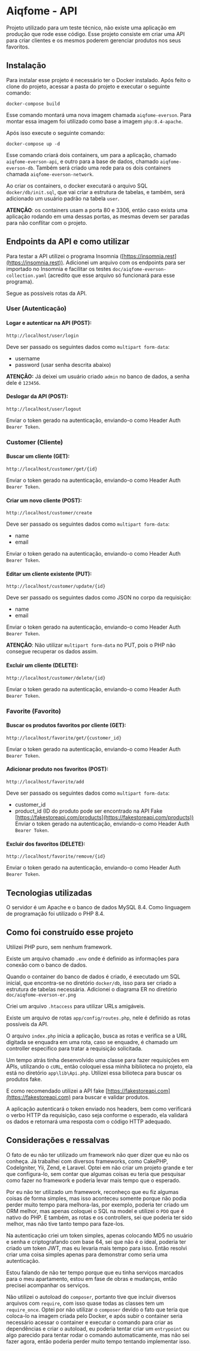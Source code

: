 
# Aiqfome - API

Projeto utilizado para um teste técnico, não existe uma aplicação em produção que rode esse código. Esse projeto consiste em criar uma API para criar clientes e os mesmos poderem gerenciar produtos nos seus favoritos.

## Instalação
Para instalar esse projeto é necessário ter o Docker instalado. Após feito o clone do projeto, acessar a pasta do projeto e executar o seguinte comando:
```
docker-compose build
```
Esse comando montará uma nova imagem chamada `aiqfome-everson`. Para montar essa imagem foi utilizado como base a imagem `php:8.4-apache`.

Após isso execute o seguinte comando:
```
docker-compose up -d
```
Esse comando criará dois containers, um para a aplicação, chamado `aiqfome-everson-api`, e outro para a base de dados, chamado `aiqfome-everson-db`. Também será criado uma rede para os dois containers chamada `aiqfome-everson-network`.

Ao criar os containers, o docker executará o arquivo SQL `docker/db/init.sql`, que vai criar a estrutura de tabelas, e também, será adicionado um usuário padrão na tabela `user`.

**ATENÇÃO**: os containers usam a porta 80 e 3306, então caso exista uma aplicação rodando em uma dessas portas, as mesmas devem ser paradas para não conflitar com o projeto.

## Endpoints da API e como utilizar
Para testar a API utilizei o programa Insomnia ([https://insomnia.rest](https://insomnia.rest)). Adicionei um arquivo com os endpoints para ser importado no Insomnia e facilitar os testes `doc/aiqfome-everson-collection.yaml` (acredito que esse arquivo só funcionará para esse programa).

Segue as possíveis rotas da API.

### User (Autenticação)
#### Logar e autenticar na API (POST):
```
http://localhost/user/login
```
Deve ser passado os seguintes dados como `multipart form-data`:
- username
- password (usar senha descrita abaixo)

**ATENÇÃO:** Já deixei um usuário criado `admin` no banco de dados, a senha dele é `123456`.

#### Deslogar da API (POST):
```
http://localhost/user/logout
```
Enviar o token gerado na autenticação, enviando-o como Header Auth `Bearer Token`.

### Customer (Cliente)
#### Buscar um cliente (GET): 
```
http://localhost/customer/get/{id}
```
Enviar o token gerado na autenticação, enviando-o como Header Auth `Bearer Token`.

#### Criar um novo cliente (POST):
```
http://localhost/customer/create
```
Deve ser passado os seguintes dados como `multipart form-data`:
- name
- email
  
Enviar o token gerado na autenticação, enviando-o como Header Auth `Bearer Token`.

#### Editar um cliente existente (PUT):
```
http://localhost/customer/update/{id}
```
Deve ser passado os seguintes dados como JSON no corpo da requisição:
- name
- email

Enviar o token gerado na autenticação, enviando-o como Header Auth `Bearer Token`.

**ATENÇÃO**: Não utilizar `multipart form-data` no PUT, pois o PHP não consegue recuperar os dados assim.


#### Excluir um cliente (DELETE):
```
http://localhost/customer/delete/{id}
```
Enviar o token gerado na autenticação, enviando-o como Header Auth `Bearer Token`.

### Favorite (Favorito)
#### Buscar os produtos favoritos por cliente (GET):
```
http://localhost/favorite/get/{customer_id}
```
Enviar o token gerado na autenticação, enviando-o como Header Auth `Bearer Token`.

#### Adicionar produto nos favoritos (POST):
```
http://localhost/favorite/add
```
Deve ser passado os seguintes dados como `multipart form-data`:
- customer_id
- product_id (ID do produto pode ser encontrado na API Fake [https://fakestoreapi.com/products](https://fakestoreapi.com/products))
Enviar o token gerado na autenticação, enviando-o como Header Auth `Bearer Token`.

#### Excluir dos favoritos (DELETE):
```
http://localhost/favorite/remove/{id}
```
Enviar o token gerado na autenticação, enviando-o como Header Auth `Bearer Token`.

## Tecnologias utilizadas
O servidor é um Apache e o banco de dados MySQL 8.4. Como linguagem de programação foi utilizado o PHP 8.4.

## Como foi construído esse projeto
Utilizei PHP puro, sem nenhum framework.

Existe um arquivo chamado `.env` onde é definido as informações para conexão com o banco de dados.

Quando o container do banco de dados é criado, é executado um SQL inicial, que encontra-se no diretório `docker/db`, isso para ser criado a estrutura de tabelas necessária. Adicionei o diagrama ER no diretório `doc/aiqfome-everson-er.png`

Criei um arquivo `.htaccess` para utilizar URLs amigáveis.

Existe um arquivo de rotas `app/config/routes.php`, nele é definido as rotas possíveis da API.

O arquivo `index.php` inicia a aplicação, busca as rotas e verifica se a URL digitada se enquadra em uma rota, caso se enquadre, é chamado um controller especifico para tratar a requisição solicitada.

Um tempo atrás tinha desenvolvido uma classe para fazer requisições em APIs, utilizando o `cURL`, então coloquei essa minha biblioteca no projeto, ela está no diretório `app\lib\Api.php`. Utilizei essa bilioteca para buscar os produtos fake.

E como recomendado utilizei a API fake [https://fakestoreapi.com](https://fakestoreapi.com) para buscar e validar produtos.

A aplicação autenticará o token enviado nos headers, bem como verificará o verbo HTTP da requisição, caso seja conforme o esperado, ela validará os dados e retornará uma resposta com o código HTTP adequado.

## Considerações e ressalvas
O fato de eu não ter utilizado um framework não quer dizer que eu não os conheça. Já trabalhei com diversos frameworks, como CakePHP, CodeIgniter, Yii, Zend, e Laravel. Optei em não criar um projeto grande e ter que configura-lo, sem contar que algumas coisas eu teria que pesquisar como fazer no framework e poderia levar mais tempo que o esperado.

Por eu não ter utilizado um framework, reconheço que eu fiz algumas coisas de forma simples, mas isso aconteceu somente porque não podia perder muito tempo para melhora-las, por exemplo, poderia ter criado um ORM melhor, mas apenas coloquei o SQL na model e utilizei o `PDO` que é nativo do PHP. E também, as rotas e os controllers, sei que poderia ter sido melhor, mas não tive tanto tempo para faze-los.

Na autenticação criei um token simples, apenas colocando MD5 no usuário e senha e criptografando com base 64, sei que não é o ideal, poderia ter criado um token JWT, mas eu levaria mais tempo para isso. Então resolvi criar uma coisa simples apenas para demonstrar como seria uma autenticação.

Estou falando de não ter tempo porque que eu tinha serviços marcados para o meu apartamento, estou em fase de obras e mudanças, então precisei acompanhar os serviços.

Não utilizei o autoload do `composer`, portanto tive que incluir diversos arquivos com `require`, com isso quase todas as classes tem um `require_once`. Optei por não utilizar o `composer` devido o fato que teria que coloca-lo na imagem criada pelo Docker, e após subir o container seria necessário acessar o container e executar o comando para criar as dependências e criar o autoload, eu poderia tentar criar um `entrypoint` ou algo parecido para tentar rodar o comando automaticamente, mas não sei fazer agora, então poderia perder muito tempo tentando implementar isso.
